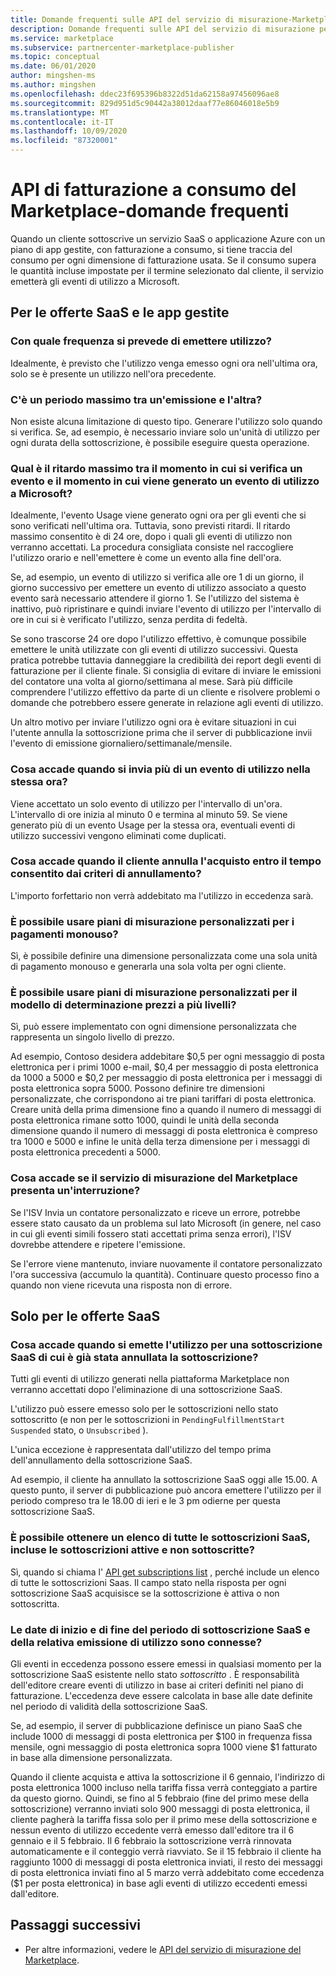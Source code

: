 ```yaml
---
title: Domande frequenti sulle API del servizio di misurazione-Marketplace commerciale Microsoft
description: Domande frequenti sulle API del servizio di misurazione per le offerte SaaS in Microsoft AppSource e in Azure Marketplace.
ms.service: marketplace
ms.subservice: partnercenter-marketplace-publisher
ms.topic: conceptual
ms.date: 06/01/2020
author: mingshen-ms
ms.author: mingshen
ms.openlocfilehash: ddec23f695396b8322d51da62158a97456096ae8
ms.sourcegitcommit: 829d951d5c90442a38012daaf77e86046018e5b9
ms.translationtype: MT
ms.contentlocale: it-IT
ms.lasthandoff: 10/09/2020
ms.locfileid: "87320001"
---
```

# <a name="marketplace-metered-billing-apis---faq"></a>API di fatturazione a consumo del Marketplace-domande frequenti

Quando un cliente sottoscrive un servizio SaaS o applicazione Azure con un piano di app gestite, con fatturazione a consumo, si tiene traccia del consumo per ogni dimensione di fatturazione usata.  Se il consumo supera le quantità incluse impostate per il termine selezionato dal cliente, il servizio emetterà gli eventi di utilizzo a Microsoft.

## <a name="for-both-saas-offers-and-managed-apps"></a>Per le offerte SaaS e le app gestite

### <a name="how-often-is-it-expected-to-emit-usage"></a>Con quale frequenza si prevede di emettere utilizzo?

Idealmente, è previsto che l'utilizzo venga emesso ogni ora nell'ultima ora, solo se è presente un utilizzo nell'ora precedente.

### <a name="is-there-a-maximal-period-between-one-emission-and-the-next-one"></a>C'è un periodo massimo tra un'emissione e l'altra?

Non esiste alcuna limitazione di questo tipo. Generare l'utilizzo solo quando si verifica. Se, ad esempio, è necessario inviare solo un'unità di utilizzo per ogni durata della sottoscrizione, è possibile eseguire questa operazione.

### <a name="what-is-the-maximum-delay-between-the-time-an-event-occurs-and-the-time-a-usage-event-is-emitted-to-microsoft"></a>Qual è il ritardo massimo tra il momento in cui si verifica un evento e il momento in cui viene generato un evento di utilizzo a Microsoft?

Idealmente, l'evento Usage viene generato ogni ora per gli eventi che si sono verificati nell'ultima ora. Tuttavia, sono previsti ritardi. Il ritardo massimo consentito è di 24 ore, dopo i quali gli eventi di utilizzo non verranno accettati. La procedura consigliata consiste nel raccogliere l'utilizzo orario e nell'emettere è come un evento alla fine dell'ora.

Se, ad esempio, un evento di utilizzo si verifica alle ore 1 di un giorno, il giorno successivo per emettere un evento di utilizzo associato a questo evento sarà necessario attendere il giorno 1.  Se l'utilizzo del sistema è inattivo, può ripristinare e quindi inviare l'evento di utilizzo per l'intervallo di ore in cui si è verificato l'utilizzo, senza perdita di fedeltà.

Se sono trascorse 24 ore dopo l'utilizzo effettivo, è comunque possibile emettere le unità utilizzate con gli eventi di utilizzo successivi.  Questa pratica potrebbe tuttavia danneggiare la credibilità dei report degli eventi di fatturazione per il cliente finale.  Si consiglia di evitare di inviare le emissioni del contatore una volta al giorno/settimana al mese.  Sarà più difficile comprendere l'utilizzo effettivo da parte di un cliente e risolvere problemi o domande che potrebbero essere generate in relazione agli eventi di utilizzo.

Un altro motivo per inviare l'utilizzo ogni ora è evitare situazioni in cui l'utente annulla la sottoscrizione prima che il server di pubblicazione invii l'evento di emissione giornaliero/settimanale/mensile.

### <a name="what-happens-when-you-send-more-than-one-usage-event-in-the-same-hour"></a>Cosa accade quando si invia più di un evento di utilizzo nella stessa ora?

Viene accettato un solo evento di utilizzo per l'intervallo di un'ora. L'intervallo di ore inizia al minuto 0 e termina al minuto 59.  Se viene generato più di un evento Usage per la stessa ora, eventuali eventi di utilizzo successivi vengono eliminati come duplicati.

### <a name="what-happens-when-the-customer-cancels-the-purchase-within-the-time-allowed-by-the-cancellation-policy"></a>Cosa accade quando il cliente annulla l'acquisto entro il tempo consentito dai criteri di annullamento?

L'importo forfettario non verrà addebitato ma l'utilizzo in eccedenza sarà.

### <a name="can-custom-meter-plans-be-used-for-one-time-payments"></a>È possibile usare piani di misurazione personalizzati per i pagamenti monouso?

Sì, è possibile definire una dimensione personalizzata come una sola unità di pagamento monouso e generarla una sola volta per ogni cliente.

### <a name="can-custom-meter-plans-be-used-to-tiered-pricing-model"></a>È possibile usare piani di misurazione personalizzati per il modello di determinazione prezzi a più livelli?

Sì, può essere implementato con ogni dimensione personalizzata che rappresenta un singolo livello di prezzo.

Ad esempio, Contoso desidera addebitare $0,5 per ogni messaggio di posta elettronica per i primi 1000 e-mail, $0,4 per messaggio di posta elettronica da 1000 a 5000 e $0,2 per messaggio di posta elettronica per i messaggi di posta elettronica sopra 5000. Possono definire tre dimensioni personalizzate, che corrispondono ai tre piani tariffari di posta elettronica. Creare unità della prima dimensione fino a quando il numero di messaggi di posta elettronica rimane sotto 1000, quindi le unità della seconda dimensione quando il numero di messaggi di posta elettronica è compreso tra 1000 e 5000 e infine le unità della terza dimensione per i messaggi di posta elettronica precedenti a 5000.

### <a name="what-happens-if-the-marketplace-metering-service-has-an-outage"></a>Cosa accade se il servizio di misurazione del Marketplace presenta un'interruzione?

Se l'ISV Invia un contatore personalizzato e riceve un errore, potrebbe essere stato causato da un problema sul lato Microsoft (in genere, nel caso in cui gli eventi simili fossero stati accettati prima senza errori), l'ISV dovrebbe attendere e ripetere l'emissione.

Se l'errore viene mantenuto, inviare nuovamente il contatore personalizzato l'ora successiva (accumulo la quantità). Continuare questo processo fino a quando non viene ricevuta una risposta non di errore.

## <a name="for-saas-offers-only"></a>Solo per le offerte SaaS

### <a name="what-happens-when-you-emit-usage-for-a-saas-subscription-that-has-been-unsubscribed-already"></a>Cosa accade quando si emette l'utilizzo per una sottoscrizione SaaS di cui è già stata annullata la sottoscrizione?

Tutti gli eventi di utilizzo generati nella piattaforma Marketplace non verranno accettati dopo l'eliminazione di una sottoscrizione SaaS.

L'utilizzo può essere emesso solo per le sottoscrizioni nello stato sottoscritto (e non per le sottoscrizioni in `PendingFulfillmentStart` `Suspended` stato, o `Unsubscribed` ).

L'unica eccezione è rappresentata dall'utilizzo del tempo prima dell'annullamento della sottoscrizione SaaS.

Ad esempio, il cliente ha annullato la sottoscrizione SaaS oggi alle 15.00. A questo punto, il server di pubblicazione può ancora emettere l'utilizzo per il periodo compreso tra le 18.00 di ieri e le 3 pm odierne per questa sottoscrizione SaaS.

### <a name="can-you-get-a-list-of-all-saas-subscriptions-including-active-and-unsubscribed-subscriptions"></a>È possibile ottenere un elenco di tutte le sottoscrizioni SaaS, incluse le sottoscrizioni attive e non sottoscritte?

Sì, quando si chiama l' [API get subscriptions list](pc-saas-fulfillment-api-v2.md#subscription-apis) , perché include un elenco di tutte le sottoscrizioni Saas. Il campo stato nella risposta per ogni sottoscrizione SaaS acquisisce se la sottoscrizione è attiva o non sottoscritta.

### <a name="are-the-start-and-end-dates-of-saas-subscription-term-and-overage-usage-emission-connected"></a>Le date di inizio e di fine del periodo di sottoscrizione SaaS e della relativa emissione di utilizzo sono connesse?

Gli eventi in eccedenza possono essere emessi in qualsiasi momento per la sottoscrizione SaaS esistente nello stato *sottoscritto* . È responsabilità dell'editore creare eventi di utilizzo in base ai criteri definiti nel piano di fatturazione. L'eccedenza deve essere calcolata in base alle date definite nel periodo di validità della sottoscrizione SaaS. 

Se, ad esempio, il server di pubblicazione definisce un piano SaaS che include 1000 di messaggi di posta elettronica per $100 in frequenza fissa mensile, ogni messaggio di posta elettronica sopra 1000 viene $1 fatturato in base alla dimensione personalizzata.

Quando il cliente acquista e attiva la sottoscrizione il 6 gennaio, l'indirizzo di posta elettronica 1000 incluso nella tariffa fissa verrà conteggiato a partire da questo giorno. Quindi, se fino al 5 febbraio (fine del primo mese della sottoscrizione) verranno inviati solo 900 messaggi di posta elettronica, il cliente pagherà la tariffa fissa solo per il primo mese della sottoscrizione e nessun evento di utilizzo eccedente verrà emesso dall'editore tra il 6 gennaio e il 5 febbraio. Il 6 febbraio la sottoscrizione verrà rinnovata automaticamente e il conteggio verrà riavviato. Se il 15 febbraio il cliente ha raggiunto 1000 di messaggi di posta elettronica inviati, il resto dei messaggi di posta elettronica inviati fino al 5 marzo verrà addebitato come eccedenza ($1 per posta elettronica) in base agli eventi di utilizzo eccedenti emessi dall'editore.

## <a name="next-steps"></a>Passaggi successivi

- Per altre informazioni, vedere le [API del servizio di misurazione del Marketplace](./marketplace-metering-service-apis.md).
